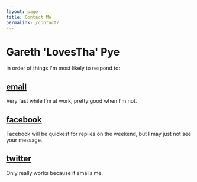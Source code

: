 ```yaml
---
layout: page
title: Contact Me
permalink: /contact/
---
```


# Gareth 'LovesTha' Pye

In order of things I'm most likely to respond to:

## <a href="mailto:gareth+rpd@cerberos.id.au">email</a>

Very fast while I'm at work, pretty good when I'm not.

## [facebook][2]

Facebook will be quickest for replies on the weekend, but I may just not see your message.

## [twitter][3]

Only really works because it emails me.


[1]: mailto:gareth@cerberos.id.au
[2]: https://www.facebook.com/LovesTha
[3]: https://twitter.com/LovesTha


